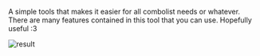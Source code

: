 A simple tools that makes it easier for all combolist needs or whatever. There are many features contained in this tool that you can use. 
Hopefully useful :3


![result](https://github.com/permenkojek/combo-tools/assets/148575923/19c8ff3e-cd96-4dea-b085-25ac5456e2c9)
